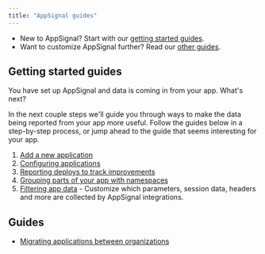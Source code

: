 ```yaml
---
title: "AppSignal guides"
---
```


- New to AppSignal? Start with our [getting started guides](#getting-started-guides).
- Want to customize AppSignal further? Read our [other guides](#guides).

## Getting started guides

You have set up AppSignal and data is coming in from your app. What's next?

In the next couple steps we'll guide you through ways to make the data being reported from your app more useful. Follow the guides below in a step-by-step process, or jump ahead to the guide that seems interesting for your app.

1. [Add a new application](/guides/new-application.html)
1. [Configuring applications](/guides/configuration.html)
1. [Reporting deploys to track improvements](/guides/deploy-markers.html)
1. [Grouping parts of your app with namespaces](/guides/namespaces.html)
1. [Filtering app data](/guides/filter-data/) - Customize which parameters, session data, headers and more are collected by AppSignal integrations.

## Guides

- [Migrating applications between organizations](/guides/application/migrating-applications.html)
